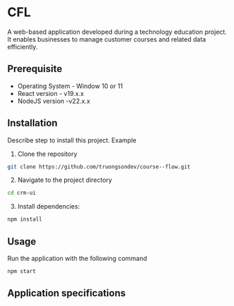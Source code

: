 # CFL

A web-based application developed during a technology education project. It enables businesses to manage customer courses and related data efficiently.

## Prerequisite

- Operating System - Window 10 or 11
- React version - v19.x.x
- NodeJS version -v22.x.x

## Installation

Describe step to install this project. Example

1. Clone the repository

```bash
git clone https://github.com/truongsondev/course--flow.git
```

2. Navigate to the project directory

```bash
cd crm-ui
```

3. Install dependencies:

```bash
npm install
```

## Usage

Run the application with the following command

```bash
npm start
```

## Application specifications
